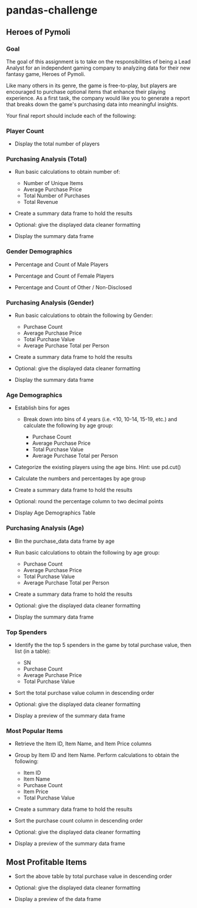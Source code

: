 # pandas-challenge

## Heroes of Pymoli
### Goal
The goal of this assignment is to take on the responsibilities of being a Lead Analyst for an independent gaming company to analyzing data for their new fantasy game, Heroes of Pymoli.

Like many others in its genre, the game is free-to-play, but players are encouraged to purchase optional items that enhance their playing experience. As a first task, the company would like you to generate a report that breaks down the game's purchasing data into meaningful insights.

Your final report should include each of the following:

### Player Count
 * Display the total number of players

### Purchasing Analysis (Total)
 * Run basic calculations to obtain number of: 
    * Number of Unique Items
    * Average Purchase Price
    * Total Number of Purchases
    * Total Revenue

* Create a summary data frame to hold the results


* Optional: give the displayed data cleaner formatting


* Display the summary data frame

### Gender Demographics

* Percentage and Count of Male Players


* Percentage and Count of Female Players


* Percentage and Count of Other / Non-Disclosed

### Purchasing Analysis (Gender)

* Run basic calculations to obtain the following by Gender:

    * Purchase Count
    * Average Purchase Price
    * Total Purchase Value
    * Average Purchase Total per Person

* Create a summary data frame to hold the results


* Optional: give the displayed data cleaner formatting


* Display the summary data frame

### Age Demographics

* Establish bins for ages

    * Break down into bins of 4 years (i.e. <10, 10-14, 15-19, etc.) and calculate the following by age group:

        * Purchase Count
        * Average Purchase Price
        * Total Purchase Value
        * Average Purchase Total per Person

* Categorize the existing players using the age bins. Hint: use pd.cut()


* Calculate the numbers and percentages by age group


* Create a summary data frame to hold the results


* Optional: round the percentage column to two decimal points


* Display Age Demographics Table

### Purchasing Analysis (Age)

* Bin the purchase_data data frame by age


* Run basic calculations to obtain the following by age group:

    * Purchase Count
    * Average Purchase Price
    * Total Purchase Value
    * Average Purchase Total per Person


* Create a summary data frame to hold the results


* Optional: give the displayed data cleaner formatting


* Display the summary data frame

### Top Spenders

* Identify the the top 5 spenders in the game by total purchase value, then list (in a table):

    * SN
    * Purchase Count
    * Average Purchase Price
    * Total Purchase Value

* Sort the total purchase value column in descending order


* Optional: give the displayed data cleaner formatting


* Display a preview of the summary data frame

### Most Popular Items

* Retrieve the Item ID, Item Name, and Item Price columns

* Group by Item ID and Item Name. Perform calculations to obtain the following:

    * Item ID
    * Item Name
    * Purchase Count
    * Item Price
    * Total Purchase Value

* Create a summary data frame to hold the results


* Sort the purchase count column in descending order


* Optional: give the displayed data cleaner formatting


* Display a preview of the summary data frame

## Most Profitable Items

* Sort the above table by total purchase value in descending order


* Optional: give the displayed data cleaner formatting


* Display a preview of the data frame
